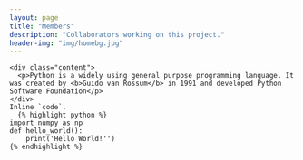 ```yaml
---
layout: page
title: "Members"
description: "Collaborators working on this project."
header-img: "img/homebg.jpg"
---
```

    <div class="content">
      <p>Python is a widely using general purpose programming language. It was created by <b>Guido van Rossum</b> in 1991 and developed Python Software Foundation</p>
    </div>
    Inline `code`.
	  {% highlight python %}
    import numpy as np
    def hello_world():
        print('Hello World!'')
    {% endhighlight %}




